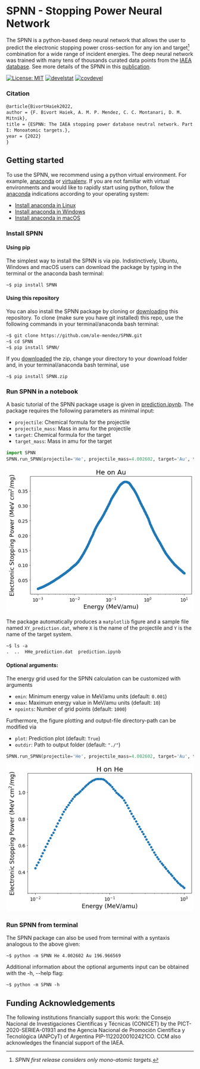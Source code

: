 # SPNN - Stopping Power Neural Network

The SPNN is a python-based deep neural network that allows the user to predict the electronic stopping power cross-section for any ion and target[^1] combination for a wide range of incident energies. The deep neural network was trained with many tens of thousands curated data points from the [IAEA database](https://www-nds.iaea.org/stopping/). See more details of the SPNN in this [publication](arxiv).

[^1]: *SPNN first release considers only mono-atomic targets.*

 [![License: MIT](https://img.shields.io/badge/License-MIT-yellow.svg)](https://opensource.org/licenses/MIT) [![develstat](https://github.com/ale-mendez/SPNN/actions/workflows/spnn_ci.yml/badge.svg)](https://github.com/ale-mendez/SPNN/actions/workflows/spnn_ci.yml/badge.svg) [![covdevel](http://codecov.io/github/ale-mendez/SPNN/coverage.svg?branch=master)](http://codecov.io/github/ale-mendez/SPNN?branch=master) 
 <!-- [![Research software impact](http://depsy.org/api/package/pypi/)](http://depsy.org/package/python/) -->

### Citation

```
@article{BivortHaiek2022,
author = {F. Bivort Haiek, A. M. P. Mendez, C. C. Montanari, D. M. Mitnik},
title = {ESPNN: The IAEA stopping power database neutral network. Part I: Monoatomic targets.},
year = {2022}
}
```
## Getting started

To use the SPNN, we recommend using a python virtual environment. For example, [anaconda](https://docs.anaconda.com/anaconda/install/index.html) or [virtualenv](https://virtualenv.pypa.io/en/stable/installation.html). If you are not familiar with virtual environments and would like to rapidly start using python, follow the [anaconda](https://docs.anaconda.com/anaconda/install/index.html) indications according to your operating system:

- <a href="https://docs.anaconda.com/anaconda/install/linux/" target="_blank">Install anaconda in Linux</a>
- <a href="https://docs.anaconda.com/anaconda/install/windows/" target="_blank">Install anaconda in Windows</a>
- <a href="https://docs.anaconda.com/anaconda/install/mac-os/" target="_blank">Install anaconda in macOS</a>

### Install SPNN

#### Using pip

The simplest way to install the SPNN is via pip. Indistinctively, Ubuntu, Windows and macOS users can download the package by typing in the terminal or the anaconda bash terminal:
```console
~$ pip install SPNN
```

#### Using this repository

You can also install the SPNN package by cloning or [downloading](https://github.com/ale-mendez/SPNN/archive/refs/heads/master.zip) this repository. To clone (make sure you have git installed) this repo, use the following commands in your terminal/anaconda bash terminal:
```console
~$ git clone https://github.com/ale-mendez/SPNN.git
~$ cd SPNN
~$ pip install SPNN/
```
If you [downloaded](https://github.com/ale-mendez/SPNN/archive/refs/heads/master.zip) the zip, change your directory to your download folder and, in your terminal/anaconda bash terminal, use
```console
~$ pip install SPNN.zip
```

### Run SPNN in a notebook

A basic tutorial of the SPNN package usage is given in [prediction.ipynb](workflow/prediction.ipynb). The package requires the following parameters as minimal input:

- ``projectile``: Chemical formula for the projectile
- ``projectile_mass``: Mass in amu for the projectile
- ``target``: Chemical formula for the target
- ``target_mass``: Mass in amu for the target

```python
import SPNN
SPNN.run_SPNN(projectile='He', projectile_mass=4.002602, target='Au', target_mass=196.966569)
```
    
![png](docs/prediction_files/prediction_2_0.png)

The package automatically produces a ``matplotlib`` figure and a sample file named ``XY_prediction.dat``, where ``X`` is the name of the projectile and ``Y`` is the name of the target system.

```console
~$ ls -a
.  ..  HHe_prediction.dat  prediction.ipynb 
```

#### Optional arguments:

The energy grid used for the SPNN calculation can be customized with arguments

- ``emin``: Minimum energy value in MeV/amu units (default: ``0.001``)
- ``emax``: Maximum energy value in MeV/amu units (default: ``10``)
- ``npoints``: Number of grid points (default: ``1000``)

Furthermore, the figure plotting and output-file directory-path can be modified via
- ``plot``: Prediction plot (default: ``True``)
- ``outdir``: Path to output folder (default: ``"./"``)


```python
SPNN.run_SPNN(projectile='He', projectile_mass=4.002602, target='Au', target_mass=196.966569, emin=0.01, emax=1, npoints=50)
```


    
![png](docs/prediction_files/prediction_4_0.png)
    


### Run SPNN from terminal

The SPNN package can also be used from terminal with a syntaxis analogous to the above given:

```console
~$ python -m SPNN He 4.002602 Au 196.966569
```

Additional information about the optional arguments input can be obtained with the -h, --help flag:

```console
~$ python -m SPNN -h
```


##  Funding Acknowledgements

The following institutions financially support this work: the Consejo Nacional de Investigaciones Científicas y Técnicas (CONICET) by the PICT-2020-SERIEA-01931 and the Agencia Nacional de Promoción Científica y Tecnológica (ANPCyT) of Argentina PIP-11220200102421CO. CCM also acknowledges the financial support of the IAEA.